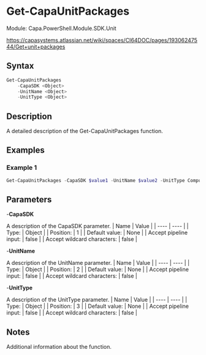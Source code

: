 # Get-CapaUnitPackages
Module: Capa.PowerShell.Module.SDK.Unit

https://capasystems.atlassian.net/wiki/spaces/CI64DOC/pages/19306247544/Get+unit+packages

## Syntax

```powershell
Get-CapaUnitPackages
	-CapaSDK <Object>
	-UnitName <Object>
	-UnitType <Object>
```

## Description

A detailed description of the Get-CapaUnitPackages function.

## Examples

### Example 1
```powershell
Get-CapaUnitPackages -CapaSDK $value1 -UnitName $value2 -UnitType Computer
```
    

## Parameters

-**CapaSDK**

A description of the CapaSDK parameter.
| Name | Value |
| ---- | ---- |
| Type: | Object |
| Position: | 1 | 
| Default value: | None | 
| Accept pipeline input: | false | 
| Accept wildcard characters: | false | 

-**UnitName**

A description of the UnitName parameter.
| Name | Value |
| ---- | ---- |
| Type: | Object |
| Position: | 2 | 
| Default value: | None | 
| Accept pipeline input: | false | 
| Accept wildcard characters: | false | 

-**UnitType**

A description of the UnitType parameter.
| Name | Value |
| ---- | ---- |
| Type: | Object |
| Position: | 3 | 
| Default value: | None | 
| Accept pipeline input: | false | 
| Accept wildcard characters: | false | 


## Notes

Additional information about the function.
